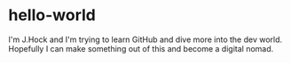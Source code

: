 # hello-world

I'm J.Hock and I'm trying to learn GitHub and dive more into the dev world.
Hopefully I can make something out of this and become a digital nomad.
